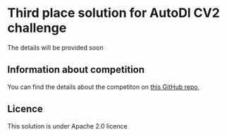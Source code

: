 Third place solution for AutoDl CV2 challenge 
======================================

The details will be provided soon

## Information about competition

You can find the details about the competiton on 
[this GitHub repo](https://github.com/zhengying-liu/autodl_starting_kit_stable),

## Licence

This solution is under Apache 2.0 licence